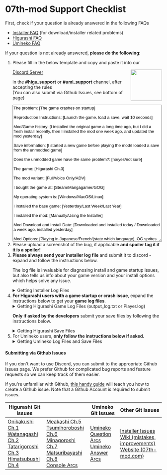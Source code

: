 # 07th-mod Support Checklist



First, check if your question is already answered in the following FAQs

- [Installer FAQ](https://07th-mod.com/wiki/Installer/faq/) (for download/installer related problems)
- [Higurashi FAQ](https://07th-mod.com/wiki/Higurashi/FAQ/)
- [Umineko FAQ](https://07th-mod.com/wiki/Umineko/Umineko-Part-0-TroubleShooting-and-FAQ/)

If your question is not already answered, **please do the following**:


<ol>
<li>Please fill in the below template and copy and paste it into our

<a href=https://discord.gg/pf5VhF9>Discord Server
<img style="float: right" src="https://07th-mod.com/wiki/img/Discord-Logo-Color.png" width="100" height="100"/>
</a>
<br>

in the <b>#higu_support</b> or <b>#umi_support</b> channel, after accepting the rules<br>
(You can also submit via Github Issues, see bottom of page)

<textarea style="width:100%;height: 440px;font-family:Arial, Helvetica, sans-serif">
The problem: [The game crashes on startup]

Reproduction Instructions: [Launch the game, load a save, wait 10 seconds]

Mod/Game history: [I installed the original game a long time ago, but I did a fresh install recently, then I installed the mod one week ago, and updated the mod yesterday]

Save information: [I started a new game before playing the mod/I loaded a save from the unmodded game]

Does the unmodded game have the same problem?: [no/yes/not sure]

The game: [Higurashi Ch.3]

The mod variant: [Full/Voice Only/ADV]

I bought the game at: [Steam/Mangagamer/GOG]

My operating system is: [Windows/MacOS/Linux]

I installed the base game: [Yesterday/Last Week/Last Year]

I installed the mod: [Manually/Using the Installer]

Mod Download and Install Date: [Downloaded and installed today / Downloaded a week ago, installed yesterday]

Mod Options: [Playing in Japanese/French/(state which language), OG sprites etc.]

State anything "special" about your computer's setup: [School/Company Computer/Old Laptop]

State if you've changed anything to try and fix the problem: [Nothing/I tried re-installing the mod/cleared my saves]

State if anything has changed recently on your PC: [Installed new software/update drivers/new hardware]

Antivirus Software: [Windows Defender/Norton Antivirus/Bitdefender etc.]
</textarea>
</li>
<li>Please upload a screenshot of the bug, if applicable <b>and spoiler tag it if it is a spoiler!</b></li>
<li><b>Please always send your installer log file</b> and submit it to discord - expand and follow the instructions below.

<p>The log file is invaluable for diagnosing install and game startup issues, but also tells us info about your game version and your install options which helps solve any issue.</p>

<details class="example">
    <summary>Getting Installer Log Files</summary>
    <h2 style="margin-top: 10px;">Finding the install log</h2>
    You can use any of the methods below to get your log file.
    <h3>Option 1: In your browser downloads after an install</h3>
    <p>The installer automatically downloads .zip file containing your logs after an install finishes (or fails). Just check your recent browser downloads for a <code>07th-mod-logs.zip</code></p>
    <h3>Option 2: "Click here to download the Install Logs" button in the installer</h3>
    <p>After choosing any game in the installer, there will be a <b>"📖 Click here to download the Install Logs"</b> link near the bottom of the page. This link will download the logs as a <code>07th-mod-logs.zip</code> to your browser downloads.</p>
    <h3>Option 3: From the install launcher (Windows Only)</h3>
    <ul>
        <li>Open the install launcher</li>
        <li>Click the <b style="background: SteelBlue; color:white; padding: 5px">⯈ Advanced Tools</b> expander</li>
        <li>Click the <b style="background: SteelBlue; color:white; padding: 5px">Show Installer Logs</b> button. An explorer window will appear containing the log files. </li>
        <li>Send us the <code>*.txt</code> files by zipping all of them, or dragging them into Discord</li>
    </ul>
    <h3>Option 4: Manual navigation</h3>
    <h4>Windows</h4>
    <p>If you saved the installer launcher to:</p>
    <p><code>C:\downloads\07th-Mod.Installer.Windows.exe</code></p>
    <p>your install logs would be located at:</p>
    <p><code>C:\downloads\07th-mod_installer\INSTALLER_LOGS\MOD-INSTALLER-LOG-[date].txt</code></p>
    <h4>Linux and Mac</h4>
    <p>Look directly in the <code>install_data\INSTALLER_LOGS</code> folder, as Linux and Mac do not have a launcher.</p>
    <h3>Option 5: From the game folder</h3>
    <p>The installer will also attempt to save a log to the game being modded. Use this method if you have moved or deleted the installer launcher, or if you want to check the log for a specific game.</p>
    <h4>Windows</h4>
    <ul>
        <li>For Umineko: The log will be placed directly in the game folder. Example:
            <br><code>C:\games\Steam\steamapps\common\Umineko\MOD-INSTALLER-LOG-[date].txt</code></li>
        <li>For Higurashi: In the <code>HigurashiEp0[X]_Data</code> subfolder (where X is the chapter number). This is the same location as the game logs. Example:
            <br> <code>C:\games\Steam\steamapps\common\Higurashi When They Cry\HigurashiEp01_Data\MOD-INSTALLER-LOG-[date].txt</code></li>
    </ul>
    <h4>Linux and Mac</h4>
    <p>The installer may not always be able to place a log in the game folder, but you can check anyway. Look for a <code>MOD-INSTALLER-LOG-[date].txt</code> file in the game folder, or inside the <code>HigurashiEp0[X]_Data</code> subfolder.
</details>

</li>
<li><b>For Higurashi users with a game startup or crash issue</b>, expand the instructions below to get your <b>game log files</b>. 


<details class="example">
    <summary>Getting Higurashi Game Log Files (output_log.txt or Player.log)</summary>
    <p>The Game Log is called <strong>output_log.txt</strong> on Windows, and <strong>Player.log</strong> on Linux/Mac</p>
    <ul>
        <li>All Platforms: While in-game, press <strong>F10</strong>, then click "Troubleshooting", and under "Save Files and Log Files" click "Show output_log.txt / Player.log"</li>
        <li>On Windows (<strong>output_log.txt</strong>):</li>
        <ul>
            <li><strong>For Chapters 1-7</strong>, the log is located in the <code>HigurashiEp0X_Data</code> folder, in the game folder. For example <code>C:\games\Steam\steamapps\common\Higurashi When They Cry\HigurashiEp01_Data\output_log.txt</code>.</li>
            <li><strong>For Chapter 8</strong>, the log is located at<br><code>%appdata%/../LocalLow/Mangagamer/Higurashi When They Cry - Ch.8 Matsuribayashi</code>. The full path is something like<br><code>C:\Users\[YOUR_USERNAME]\AppData\LocalLow\MangaGamer\Higurashi When They Cry - Ch.8 Matsuribayashi\output_log.txt</code></li>
        </ul>
        <li>On MacOS (<strong>Player.log</strong>): <code>/Users/&lt;yourusername&gt;/Library/Logs/Unity/Player.log</code><br>
        Access it by opening Finder, pressing Shift-Command-G, and pasting in <code>~/Library/Logs/Unity</code>
        </li>
        <li>On Linux (<strong>Player.log</strong>): <code>~/.config/unity3d/MangaGamer/Higurashi When They Cry - Ch.5 Meakashi/Player.log</code> (for chapter 5)</li>
    </ul>
</details>

<b>Only if asked by the developers</b> submit your save files by following the instructions below.

<details class="example">
    <summary>Getting Higurashi Save Files</summary>
    <h4>Save Files (*.dat files)</h4>
    <p>You may need to zip all the save files together before you submit them. <b>Only submit if asked.</b></p>
    <ul>
        <li>All Platforms: While in-game, press <strong>F10</strong>, then click "Troubleshooting", and under "Save Files and Log Files" click "Show Saves"</li>
        <li>Windows: <code>C:\Users\[YOUR_USERNAME]\AppData\Roaming\MangaGamer\higurashi01</code> or paste this into File Explorer: <code>%appdata%\MangaGamer</code></li>
        <li>MacOS: <code>~/Library/Application Support/unity.MangaGamer.Higurashi When They Cry - Ch.1 Onikakushi</code><br>
        Access it by opening Finder, pressing Shift-Command-G, and pasting in <code>~/Library/Application Support/</code>, then selecting the appropriate game folder
        </li>
        <li>Linux: <code>~/.config/unity3d/Mangagamer/Higurashi When They Cry _ Ch_1 Onikakushi</code></li>
    </ul>
</details>
</li>

<li>For Umineko users, <b>only follow the instructions below if asked.</b>

<details class="example">
    <summary>Getting Umineko Log Files and Save Files</summary>
    <h4>Save Files</h4>
    <ul>
        <li>First check the <code>mysav</code> folder inside the game folder: <code>C:\Program Files (x86)\Steam\steamapps\common\Umineko\mysav</code></li>
        <li>Occasionally can be found at the steam folder, even if the game is not in the steam folder: <code>[PATH_TO_STEAM_FOLDER]\Steam\steamapps\common\Umineko\mysav</code> (<a href="https://07th-mod.com/wiki/Umineko/Umineko-Part-0-TroubleShooting-and-FAQ/#steam-sync-doesnt-work">See this FAQ</a>). </li>
    </ul>
    <h4>Game Log</h4>
    <ol>
        <li>Windows Instructions:
            <ul>
                <li>Start the game in Debug mode by double clicking <code>Umineko1to4_DebugMode.bat</code> or <code>Umineko5to8_DebugMode.bat</code>, located in the game folder.</li>
                <li>An folder will immediately popup showing the <code>stdout.txt</code> and <code>stderr.txt</code> files, but don&#39;t submit them yet.</li>
                <li>Play the game until you make game crash, then submit the <code>stdout.txt</code> and <code>stderr.txt</code> text files to us.</li>
            </ul>
        </li>
        <li>On Linux or Mac you can view errors by launching the game from a console window</li>
    </ol>
</details>

</li>
</ol>


#### Submitting via Github Issues

If you don't want to use Discord, you can submit to the appropriate Github Issues page. We prefer Github for complicated bug reports and feature requests so we can keep track of them easier.

If you're unfamiliar with Github, [this handy guide](https://docs.github.com/en/issues/tracking-your-work-with-issues/creating-an-issue) will teach you how to create a Github issue. Note that a Github Account is required to submit issues.
<table>
<thead>
<tr class="header">
<th>Higurashi Git Issues</th>
<th></th>
<th>Umineko Git Issues</th>
<th>Other Git Issues</th>
</tr>
</thead>
<tbody>
<td>
    <a href="https://github.com/07th-mod/onikakushi/issues">Onikakushi Ch.1</a><br>
    <a href="https://github.com/07th-mod/watanagashi/issues">Watanagashi Ch.2</a><br>
    <a href="https://github.com/07th-mod/tatarigoroshi/issues">Tatarigoroshi Ch.3</a><br>
    <a href="https://github.com/07th-mod/himatsubushi/issues">Himatsubushi Ch.4</a><br>
</td>
<td>
    <a href="https://github.com/07th-mod/meakashi/issues">Meakashi Ch.5</a><br>
    <a href="https://github.com/07th-mod/tsumihoroboshi/issues">Tsumihoroboshi Ch.6</a><br>
    <a href="https://github.com/07th-mod/minagoroshi/issues">Minagoroshi Ch.7</a><br>
    <a href="https://github.com/07th-mod/matsuribayashi/issues">Matsuribayashi Ch.8</a><br>
    <a href="https://github.com/07th-mod/higurashi-console-arcs/issues">Console Arcs</a><br>
</td>
<td>
    <a href="https://github.com/07th-mod/umineko-question/issues">Umineko Question Arcs</a><br>
    <a href="https://github.com/07th-mod/umineko-answer/issues">Umineko Answer Arcs</a><br>
</td>
<td>
    <a href="https://github.com/07th-mod/python-patcher/issues">Installer Issues</a><br>
    <a href="https://github.com/07th-mod/wiki/issues">Wiki (mistakes, improvements)</a><br>
    <a href="https://github.com/07th-mod/website/issues">Website (07th-mod.com)</a><br>
</td>
</tbody>
</table>
